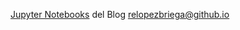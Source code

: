 [Jupyter Notebooks](http://jupyter.org/) del Blog [relopezbriega@github.io](http://relopezbriega.github.io/)

